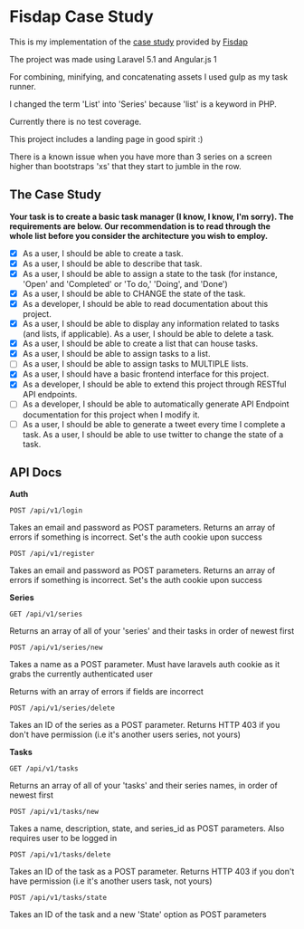 # Fisdap Case Study

This is my implementation of the [case study](https://github.com/fisdap/basic-php-case-study) provided by [Fisdap](https://github.com/fisdap)

The project was made using Laravel 5.1 and Angular.js 1

For combining, minifying, and concatenating assets I used gulp as my task runner.

I changed the term 'List' into 'Series' because 'list' is a keyword in PHP.

Currently there is no test coverage.

This project includes a landing page in good spirit :)

There is a known issue when you have more than 3 series on a screen higher than bootstraps 'xs' that they start to jumble in the row.

## The Case Study

**Your task is to create a basic task manager (I know, I know, I'm sorry). The requirements are below. Our recommendation is to read through the whole list before you consider the architecture you wish to employ.**

 - [x] As a user, I should be able to create a task.
 - [x] As a user, I should be able to describe that task.
 - [x] As a user, I should be able to assign a state to the task (for instance, 'Open' and 'Completed' or 'To do,' 'Doing', and 'Done')
 - [x] As a user, I should be able to CHANGE the state of the task.
 - [x] As a developer, I should be able to read documentation about this project.
 - [x] As a user, I should be able to display any information related to tasks (and lists, if applicable). As a user, I should be able to delete a task.
 - [x] As a user, I should be able to create a list that can house tasks.
 - [x] As a user, I should be able to assign tasks to a list.
 - [ ] As a user, I should be able to assign tasks to MULTIPLE lists.
 - [x] As a user, I should have a basic frontend interface for this project.
 - [x] As a developer, I should be able to extend this project through RESTful API endpoints.
 - [ ] As a developer, I should be able to automatically generate API Endpoint documentation for this project when I modify it.
 - [ ] As a user, I should be able to generate a tweet every time I complete a task. As a user, I should be able to use twitter to change the state of a task.

## API Docs

**Auth**

    POST /api/v1/login

Takes an email and password as POST parameters. Returns an array of errors if something is incorrect. Set's the auth cookie upon success

    POST /api/v1/register

Takes an email and password as POST parameters. Returns an array of errors if something is incorrect. Set's the auth cookie upon success

**Series**

    GET /api/v1/series

Returns an array of all of your 'series' and their tasks in order of newest first

    POST /api/v1/series/new

Takes a name as a POST parameter. Must have laravels auth cookie as it grabs the currently authenticated user

Returns with an array of errors if fields are incorrect

    POST /api/v1/series/delete

Takes an ID of the series as a POST parameter. Returns HTTP 403 if you don't have permission (i.e it's another users series, not yours)

**Tasks**

    GET /api/v1/tasks

Returns an array of all of your 'tasks' and their series names, in order of newest first

    POST /api/v1/tasks/new

Takes a name, description, state, and series_id as POST parameters. Also requires user to be logged in

    POST /api/v1/tasks/delete


Takes an ID of the task as a POST parameter. Returns HTTP 403 if you don't have permission (i.e it's another users task, not yours)

    POST /api/v1/tasks/state

Takes an ID of the task and a new 'State' option as POST parameters
